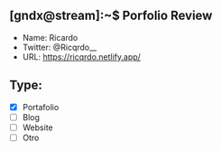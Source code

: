 ## [gndx@stream]:~\$ Porfolio Review

- Name: Ricardo
- Twitter: @Ricqrdo__
- URL: https://ricqrdo.netlify.app/

## Type:

- [x] Portafolio
- [ ] Blog
- [ ] Website
- [ ] Otro
